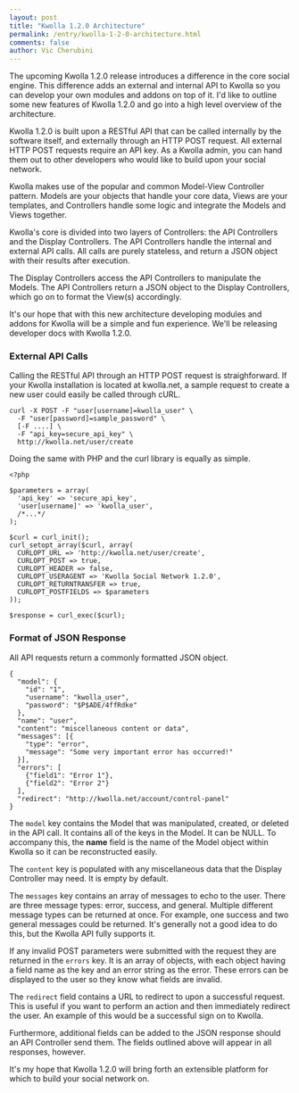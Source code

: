 ```yaml
---
layout: post
title: "Kwolla 1.2.0 Architecture"
permalink: /entry/kwolla-1-2-0-architecture.html
comments: false
author: Vic Cherubini
---
```


The upcoming Kwolla 1.2.0 release introduces a difference in the core social engine. This difference adds an external and internal API to Kwolla so you can develop your own modules and addons on top of it. I'd like to outline some new features of Kwolla 1.2.0 and go into a high level overview of the architecture.

Kwolla 1.2.0 is built upon a RESTful API that can be called internally by the software itself, and externally through an HTTP POST request. All external HTTP POST requests require an API key. As a Kwolla admin, you can hand them out to other developers who would like to build upon your social network.

Kwolla makes use of the popular and common Model-View Controller pattern. Models are your objects that handle your core data, Views are your templates, and Controllers handle some logic and integrate the Models and Views together.

Kwolla's core is divided into two layers of Controllers: the API Controllers and the Display Controllers. The API Controllers handle the internal and external API calls. All calls are purely stateless, and return a JSON object with their results after execution.

The Display Controllers access the API Controllers to manipulate the Models. The API Controllers return a JSON object to the Display Controllers, which go on to format the View(s) accordingly.

It's our hope that with this new architecture developing modules and addons for Kwolla will be a simple and fun experience. We'll be releasing developer docs with Kwolla 1.2.0.

### External API Calls

Calling the RESTful API through an HTTP POST request is straighforward. If your Kwolla installation is located at kwolla.net, a sample request to create a new user could easily be called through cURL.

    curl -X POST -F "user[username]=kwolla_user" \
      -F "user[password]=sample_password" \
      [-F ....] \
      -F "api_key=secure_api_key" \
      http://kwolla.net/user/create

Doing the same with PHP and the curl library is equally as simple.

    <?php

    $parameters = array(
      'api_key' => 'secure_api_key',
      'user[username]' => 'kwolla_user',
      /*...*/
    );

    $curl = curl_init();
    curl_setopt_array($curl, array(
      CURLOPT_URL => 'http://kwolla.net/user/create',
      CURLOPT_POST => true,
      CURLOPT_HEADER => false,
      CURLOPT_USERAGENT => 'Kwolla Social Network 1.2.0',
      CURLOPT_RETURNTRANSFER => true,
      CURLOPT_POSTFIELDS => $parameters
    ));

    $response = curl_exec($curl);

### Format of JSON Response

All API requests return a commonly formatted JSON object.

    {
      "model": {
        "id": "1",
        "username": "kwolla_user",
        "password": "$P$ADE/4ffRdke"
      },
      "name": "user",
      "content": "miscellaneous content or data",
      "messages": [{
        "type": "error",
        "message": "Some very important error has occurred!"
      }],
      "errors": [
        {"field1": "Error 1"},
        {"field2": "Error 2"}
      ],
      "redirect": "http://kwolla.net/account/control-panel"
    }

The `model` key contains the Model that was manipulated, created, or deleted in the API call. It contains all of the keys in the Model. It can be NULL. To accompany this, the **name** field is the name of the Model object within Kwolla so it can be reconstructed easily.

The `content` key is populated with any miscellaneous data that the Display Controller may need. It is empty by default.

The `messages` key contains an array of messages to echo to the user. There are three message types: error, success, and general. Multiple different message types can be returned at once. For example, one success and two general messages could be returned. It's generally not a good idea to do this, but the Kwolla API fully supports it.

If any invalid POST parameters were submitted with the request they are returned in the `errors` key. It is an array of objects, with each object having a field name as the key and an error string as the error. These errors can be displayed to the user so they know what fields are invalid.

The `redirect` field contains a URL to redirect to upon a successful request. This is useful if you want to perform an action and then immediately redirect the user. An example of this would be a successful sign on to Kwolla.

Furthermore, additional fields can be added to the JSON response should an API Controller send them. The fields outlined above will appear in all responses, however.

It's my hope that Kwolla 1.2.0 will bring forth an extensible platform for which to build your social network on.
